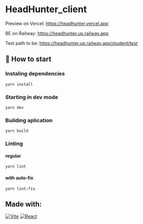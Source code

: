 # HeadHunter_client

Preview on Vercel: https://headhunter.vercel.app

BE on Railway: https://headhunter.up.railway.app

Test path to be: https://headhunter.up.railway.app/student/test


## :rocket: How to start

### Instaling dependencies

```
yarn install
```

### Starting in dev mode

```
yarn dev
```

### Building aplication

```
yarn build
```

### Linting

#### regular

```
yarn lint
```

#### with auto-fix

```
yarn lint:fix
```

## Made with:

<a href='https://vitejs.dev/' target="_blank"><img alt='Vite' src='https://img.shields.io/badge/VITE-100000?style=for-the-badge&logo=Vite&logoColor=FFEE00&labelColor=FF0099&color=black'/></a>
<a href='https://react.dev/' target="_blank"><img alt='React' src='https://img.shields.io/badge/React-100000?style=for-the-badge&logo=React&logoColor=00F7F7&labelColor=000000&color=00AAE7'/></a>
